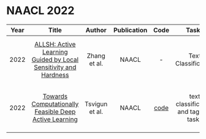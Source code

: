 # NAACL 2022

| Year |                                                       Title                                                       |   Author    | Publication | Code | Tasks | Notes | Datasets| Notions |
|:----:|:-----------------------------------------------------------------------------------------------------------------:|:-----------:|:-----------:|:----:|:----:|:-----:|:-----:|:-----:|
| 2022 | [ALLSH: Active Learning Guided by Local Sensitivity and Hardness](https://aclanthology.org/2022.findings-naacl.99/) |  Zhang et al.  |    NAACL    |                             -                             |   Text Classificaiton   |  `sensitivity and hardness-aware`, `BERT`, `None`, `PT+FT`, `Hard`      |  SST-2, IMDB, AG News, QNLI, QQP     |       |
| 2022 |      [Towards Computationally Feasible Deep Active Learning](https://aclanthology.org/2022.findings-naacl.90/)      | Tsvigun et al. |    NAACL    | [code](https://github.com/airi-institute/al_nlp_feasible) |   text classification and tagging tasks   | `Uncertainty`, `BERT`, `pseudo-labeling`, `PT+FT`, `Hard`   |AG News, IMDB, CoNLL 2003       |    pseudo-labeling and distilled mod- els   |
